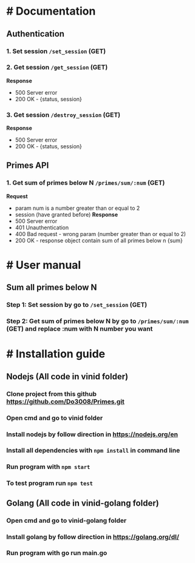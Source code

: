 # # Documentation

## Authentication

### 1. Set session `/set_session` (GET)

### 2. Get session `/get_session` (GET)
**Response**
- 500 Server error
- 200 OK - {status, session}
### 3. Get session `/destroy_session` (GET)
**Response**
- 500 Server error
- 200 OK - {status, session}

## Primes API
### 1. Get sum of primes below N `/primes/sum/:num` (GET)
**Request**
- param num is a number greater than or equal to 2
- session (have granted before)
**Response**
- 500 Server error
- 401 Unauthentication
- 400 Bad request - wrong param (number greater than or equal to 2)
- 200 OK - response object contain sum of all primes below n {sum}

# # User manual
## Sum all primes below N
### Step 1: Set session by go to `/set_session` (GET)
### Step 2:  Get sum of primes below N by go to `/primes/sum/:num` (GET) and replace :num with N number you want

# # Installation guide
## Nodejs (All code in vinid folder)
### Clone project from this github https://github.com/Do3008/Primes.git
### Open cmd and go to vinid folder
### Install nodejs by follow direction in https://nodejs.org/en
### Install all dependencies with ```npm install``` in command line
### Run program with ```npm start```
### To test program run ```npm test```
## Golang (All code in vinid-golang folder)
### Open cmd and go to vinid-golang folder
### Install golang by follow direction in https://golang.org/dl/
### Run program with go run main.go
